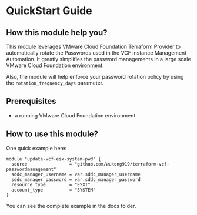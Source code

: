 # QuickStart Guide

## How this module help you?
This module leverages VMware Cloud Foundation Terraform Provider to automatically rotate the Passwords used in the VCF instance Management Automation. It greatly simplifies the password managements in a large scale VMware Cloud Foundation environment.

Also, the module will help enforce your password rotation policy by using the `rotation_frequency_days` parameter.

## Prerequisites
* a running VMware Cloud Foundation environment

## How to use this module?
One quick example here:

```hcl
module "update-vcf-esx-system-pwd" {
  source                = "github.com/wukong919/terraform-vcf-passwordmanagement"
  sddc_manager_username = var.sddc_manager_username
  sddc_manager_password = var.sddc_manager_password
  resource_type         = "ESXI"
  account_type          = "SYSTEM"
}
```
You can see the complete example in the docs folder.